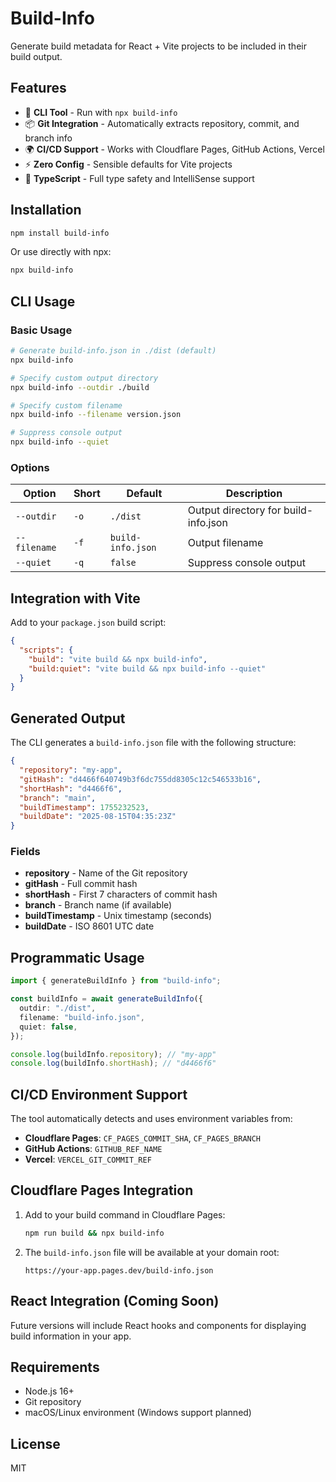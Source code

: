 # Build-Info

Generate build metadata for React + Vite projects to be included in their build output.

## Features

- 🚀 **CLI Tool** - Run with `npx build-info`
- 📦 **Git Integration** - Automatically extracts repository, commit, and branch info
- 🌍 **CI/CD Support** - Works with Cloudflare Pages, GitHub Actions, Vercel
- ⚡ **Zero Config** - Sensible defaults for Vite projects
- 🎯 **TypeScript** - Full type safety and IntelliSense support

## Installation

```bash
npm install build-info
```

Or use directly with npx:

```bash
npx build-info
```

## CLI Usage

### Basic Usage

```bash
# Generate build-info.json in ./dist (default)
npx build-info

# Specify custom output directory
npx build-info --outdir ./build

# Specify custom filename
npx build-info --filename version.json

# Suppress console output
npx build-info --quiet
```

### Options

| Option       | Short | Default           | Description                          |
| ------------ | ----- | ----------------- | ------------------------------------ |
| `--outdir`   | `-o`  | `./dist`          | Output directory for build-info.json |
| `--filename` | `-f`  | `build-info.json` | Output filename                      |
| `--quiet`    | `-q`  | `false`           | Suppress console output              |

## Integration with Vite

Add to your `package.json` build script:

```json
{
  "scripts": {
    "build": "vite build && npx build-info",
    "build:quiet": "vite build && npx build-info --quiet"
  }
}
```

## Generated Output

The CLI generates a `build-info.json` file with the following structure:

```json
{
  "repository": "my-app",
  "gitHash": "d4466f640749b3f6dc755dd8305c12c546533b16",
  "shortHash": "d4466f6",
  "branch": "main",
  "buildTimestamp": 1755232523,
  "buildDate": "2025-08-15T04:35:23Z"
}
```

### Fields

- **repository** - Name of the Git repository
- **gitHash** - Full commit hash
- **shortHash** - First 7 characters of commit hash
- **branch** - Branch name (if available)
- **buildTimestamp** - Unix timestamp (seconds)
- **buildDate** - ISO 8601 UTC date

## Programmatic Usage

```typescript
import { generateBuildInfo } from "build-info";

const buildInfo = await generateBuildInfo({
  outdir: "./dist",
  filename: "build-info.json",
  quiet: false,
});

console.log(buildInfo.repository); // "my-app"
console.log(buildInfo.shortHash); // "d4466f6"
```

## CI/CD Environment Support

The tool automatically detects and uses environment variables from:

- **Cloudflare Pages**: `CF_PAGES_COMMIT_SHA`, `CF_PAGES_BRANCH`
- **GitHub Actions**: `GITHUB_REF_NAME`
- **Vercel**: `VERCEL_GIT_COMMIT_REF`

## Cloudflare Pages Integration

1. Add to your build command in Cloudflare Pages:

   ```bash
   npm run build && npx build-info
   ```

2. The `build-info.json` file will be available at your domain root:
   ```
   https://your-app.pages.dev/build-info.json
   ```

## React Integration (Coming Soon)

Future versions will include React hooks and components for displaying build information in your app.

## Requirements

- Node.js 16+
- Git repository
- macOS/Linux environment (Windows support planned)

## License

MIT
